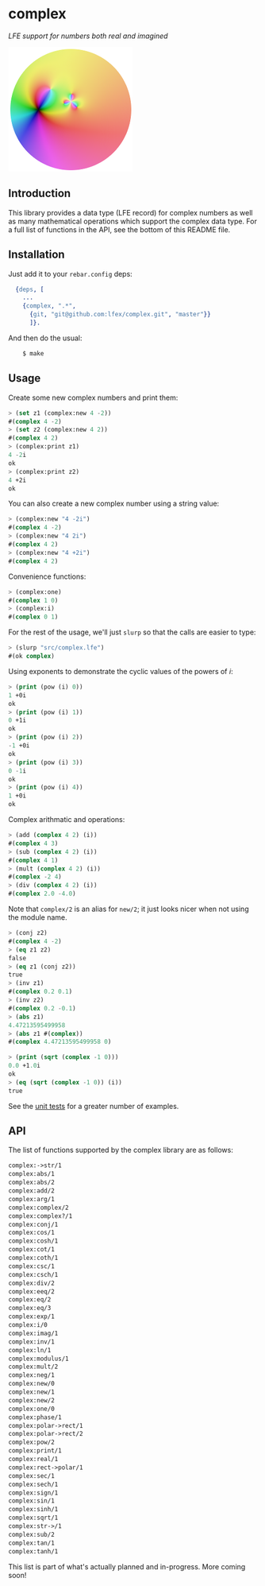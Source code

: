 # complex

*LFE support for numbers both real and imagined*

<img src="resources/images/complex-function-crop-x250.png" />

## Introduction

This library provides a data type (LFE record) for complex numbers as well as
many mathematical operations which support the complex data type. For a full
list of functions in the API, see the bottom of this README file.


## Installation

Just add it to your ``rebar.config`` deps:

```erlang
  {deps, [
    ...
    {complex, ".*",
      {git, "git@github.com:lfex/complex.git", "master"}}
      ]}.
```

And then do the usual:

```bash
    $ make
```


## Usage

Create some new complex numbers and print them:

```cl
> (set z1 (complex:new 4 -2))
#(complex 4 -2)
> (set z2 (complex:new 4 2))
#(complex 4 2)
> (complex:print z1)
4 -2i
ok
> (complex:print z2)
4 +2i
ok
```

You can also create a new complex number using a string value:

```cl
> (complex:new "4 -2i")
#(complex 4 -2)
> (complex:new "4 2i")
#(complex 4 2)
> (complex:new "4 +2i")
#(complex 4 2)
```

Convenience functions:

```cl
> (complex:one)
#(complex 1 0)
> (complex:i)
#(complex 0 1)
```

For the rest of the usage, we'll just ``slurp`` so that the calls are easier to type:

```cl
> (slurp "src/complex.lfe")
#(ok complex)
```

Using exponents to demonstrate the cyclic values of the powers of *i*:

```cl
> (print (pow (i) 0))
1 +0i
ok
> (print (pow (i) 1))
0 +1i
ok
> (print (pow (i) 2))
-1 +0i
ok
> (print (pow (i) 3))
0 -1i
ok
> (print (pow (i) 4))
1 +0i
ok
```

Complex arithmatic and operations:

```cl
> (add (complex 4 2) (i))
#(complex 4 3)
> (sub (complex 4 2) (i))
#(complex 4 1)
> (mult (complex 4 2) (i))
#(complex -2 4)
> (div (complex 4 2) (i))
#(complex 2.0 -4.0)
```

Note that ``complex/2`` is an alias for ``new/2``; it just looks nicer
when not using the module name.

```cl
> (conj z2)
#(complex 4 -2)
> (eq z1 z2)
false
> (eq z1 (conj z2))
true
> (inv z1)
#(complex 0.2 0.1)
> (inv z2)
#(complex 0.2 -0.1)
> (abs z1)
4.47213595499958
> (abs z1 #(complex))
#(complex 4.47213595499958 0)
```

```cl
> (print (sqrt (complex -1 0)))
0.0 +1.0i
ok
> (eq (sqrt (complex -1 0)) (i))
true
```

See the [unit tests](tests) for a greater number of examples.

## API

The list of functions supported by the complex library are as follows:

```cl
complex:->str/1
complex:abs/1
complex:abs/2
complex:add/2
complex:arg/1
complex:complex/2
complex:complex?/1
complex:conj/1
complex:cos/1
complex:cosh/1
complex:cot/1
complex:coth/1
complex:csc/1
complex:csch/1
complex:div/2
complex:eeq/2
complex:eq/2
complex:eq/3
complex:exp/1
complex:i/0
complex:imag/1
complex:inv/1
complex:ln/1
complex:modulus/1
complex:mult/2
complex:neg/1
complex:new/0
complex:new/1
complex:new/2
complex:one/0
complex:phase/1
complex:polar->rect/1
complex:polar->rect/2
complex:pow/2
complex:print/1
complex:real/1
complex:rect->polar/1
complex:sec/1
complex:sech/1
complex:sign/1
complex:sin/1
complex:sinh/1
complex:sqrt/1
complex:str->/1
complex:sub/2
complex:tan/1
complex:tanh/1
```

This list is part of what's actually planned and in-progress. More coming soon!
